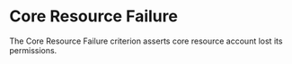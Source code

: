 # Core Resource Failure
The Core Resource Failure criterion asserts core resource account lost its permissions.
